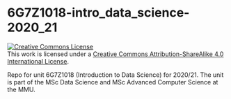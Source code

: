# 6G7Z1018-intro_data_science-2020_21

<a rel="license" href="http://creativecommons.org/licenses/by-sa/4.0/"><img alt="Creative Commons License" style="border-width:0" src="https://i.creativecommons.org/l/by-sa/4.0/88x31.png" /></a><br />This work is licensed under a <a rel="license" href="http://creativecommons.org/licenses/by-sa/4.0/">Creative Commons Attribution-ShareAlike 4.0 International License</a>.

Repo for unit 6G7Z1018 (Introduction to Data Science) for 2020/21. The unit is part of the MSc Data Science and MSc Advanced Computer Science at the MMU.
